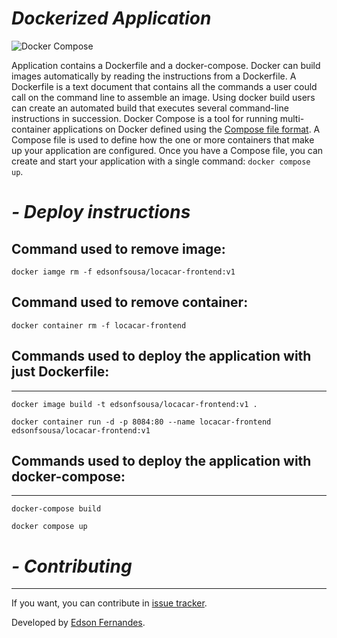 # _Dockerized Application_

![Docker Compose](https://miro.medium.com/max/770/1*YE-fApWn9PXN9B3k7DY4FA.png)

Application contains a Dockerfile and a docker-compose.
Docker can build images automatically by reading the instructions from a Dockerfile. A Dockerfile is a text document that contains all the commands a user could call on the command line to assemble an image. Using docker build users can create an automated build that executes several command-line instructions in succession.
Docker Compose is a tool for running multi-container applications on Docker
defined using the [Compose file format](https://compose-spec.io).
A Compose file is used to define how the one or more containers that make up
your application are configured.
Once you have a Compose file, you can create and start your application with a
single command: `docker compose up`.

# _- Deploy instructions_

## Command used to remove image:

```
docker iamge rm -f edsonfsousa/locacar-frontend:v1
```
## Command used to remove container:

```
docker container rm -f locacar-frontend
```
## Commands used to deploy the application with just Dockerfile:

---

```
docker image build -t edsonfsousa/locacar-frontend:v1 .
```

```
docker container run -d -p 8084:80 --name locacar-frontend edsonfsousa/locacar-frontend:v1
```

## Commands used to deploy the application with docker-compose:

---

```
docker-compose build
```

```
docker compose up
```

# _- Contributing_

---

If you want, you can contribute in
[issue tracker](https://github.com/wda-trainee/startuplog-frontend/issues/new/choose).

Developed by
[Edson Fernandes](https://github.com/edsonfsousa).
